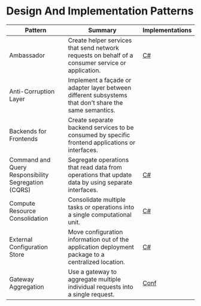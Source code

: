 # Design And Implementation Patterns

| Pattern | Summary | Implementations |
| --- | --- | --- |
| Ambassador | Create helper services that send network requests on behalf of a consumer service or application. | [C#](https://docs.microsoft.com/en-us/azure/architecture/patterns/ambassador#example) |
| Anti-Corruption Layer | Implement a façade or adapter layer between different subsystems that don't share the same semantics. |  |
| Backends for Frontends | Create separate backend services to be consumed by specific frontend applications or interfaces. |  |
| Command and Query Responsibility Segregation (CQRS) | Segregate operations that read data from operations that update data by using separate interfaces. | [C#](https://docs.microsoft.com/en-us/azure/architecture/patterns/cqrs#example) |
| Compute Resource Consolidation | Consolidate multiple tasks or operations into a single computational unit. | [C#](https://docs.microsoft.com/en-us/azure/architecture/patterns/compute-resource-consolidation#example) |
| External Configuration Store | Move configuration information out of the application deployment package to a centralized location. | [C#](https://docs.microsoft.com/en-us/azure/architecture/patterns/external-configuration-store#example) |
| Gateway Aggregation | Use a gateway to aggregate multiple individual requests into a single request. | [Conf](https://docs.microsoft.com/en-us/azure/architecture/patterns/gateway-aggregation#example) |
